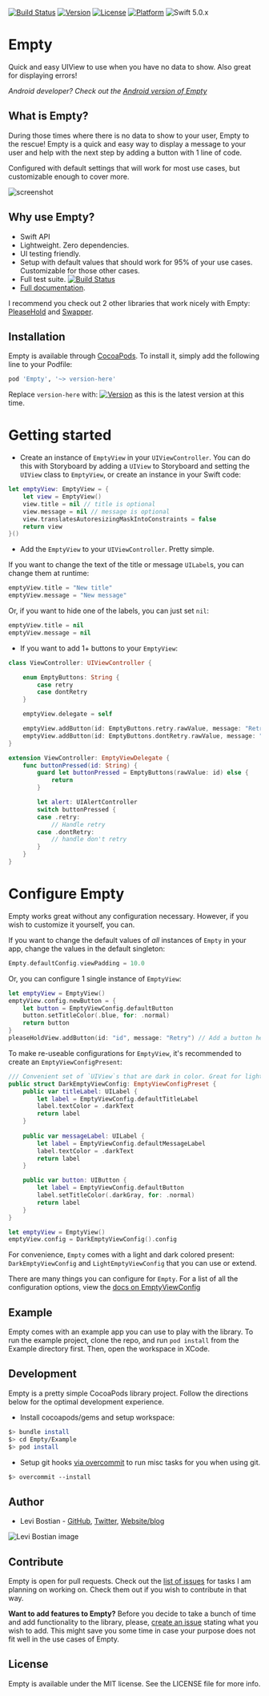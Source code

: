 [![Build Status](https://travis-ci.com/levibostian/Empty-iOS.svg?branch=master)](https://travis-ci.com/levibostian/Empty-iOS)
[![Version](https://img.shields.io/cocoapods/v/Empty.svg?style=flat)](https://cocoapods.org/pods/Empty)
[![License](https://img.shields.io/cocoapods/l/Empty.svg?style=flat)](https://cocoapods.org/pods/Empty)
[![Platform](https://img.shields.io/cocoapods/p/Empty.svg?style=flat)](https://cocoapods.org/pods/Empty)
![Swift 5.0.x](https://img.shields.io/badge/Swift-5.0.x-orange.svg)

# Empty

Quick and easy UIView to use when you have no data to show. Also great for displaying errors!

*Android developer? Check out the [Android version of Empty](https://github.com/levibostian/empty-android)*

## What is Empty?

During those times where there is no data to show to your user, Empty to the rescue! Empty is a quick and easy way to display a message to your user and help with the next step by adding a button with 1 line of code.

Configured with default settings that will work for most use cases, but customizable enough to cover more.

![screenshot](misc/example_screenshot.png)

## Why use Empty?

* Swift API
* Lightweight. Zero dependencies. 
* UI testing friendly. 
* Setup with default values that should work for 95% of your use cases. Customizable for those other cases. 
* Full test suite. [![Build Status](https://travis-ci.com/levibostian/Empty-iOS.svg?branch=master)](https://travis-ci.com/levibostian/Empty-iOS)
* [Full documentation](https://levibostian.github.io/Empty-iOS/). 

I recommend you check out 2 other libraries that work nicely with Empty: [PleaseHold](https://github.com/levibostian/PleaseHold-iOS) and [Swapper](https://github.com/levibostian/Swapper-iOS).

## Installation

Empty is available through [CocoaPods](https://cocoapods.org/pods/Empty). To install it, simply add the following line to your Podfile:

```ruby
pod 'Empty', '~> version-here'
```

Replace `version-here` with: [![Version](https://img.shields.io/cocoapods/v/Empty.svg?style=flat)](https://cocoapods.org/pods/Empty) as this is the latest version at this time. 

# Getting started

* Create an instance of `EmptyView` in your `UIViewController`. You can do this with Storyboard by adding a `UIView` to Storyboard and setting the `UIView` class to `EmptyView`, or create an instance in your Swift code:

```swift
let emptyView: EmptyView = {
    let view = EmptyView()
    view.title = nil // title is optional 
    view.message = nil // message is optional    
    view.translatesAutoresizingMaskIntoConstraints = false  
    return view
}()
```

* Add the `EmptyView` to your `UIViewController`. Pretty simple. 

If you want to change the text of the title or message `UILabel`s, you can change them at runtime:

```swift
emptyView.title = "New title"
emptyView.message = "New message"
```

Or, if you want to hide one of the labels, you can just set `nil`:

```swift
emptyView.title = nil 
emptyView.message = nil 
```

* If you want to add 1+ buttons to your `EmptyView`:

```swift
class ViewController: UIViewController {

    enum EmptyButtons: String {
        case retry
        case dontRetry
    }

    emptyView.delegate = self

    emptyView.addButton(id: EmptyButtons.retry.rawValue, message: "Retry")
    emptyView.addButton(id: EmptyButtons.dontRetry.rawValue, message: "Dont Retry")
}

extension ViewController: EmptyViewDelegate {
    func buttonPressed(id: String) {
        guard let buttonPressed = EmptyButtons(rawValue: id) else {
            return
        }

        let alert: UIAlertController
        switch buttonPressed {
        case .retry:
            // Handle retry 
        case .dontRetry:
            // handle don't retry
        }
    }
}        
```

# Configure Empty 

Empty works great without any configuration necessary. However, if you wish to customize it yourself, you can. 

If you want to change the default values of *all* instances of `Empty` in your app, change the values in the default singleton:

```swift
Empty.defaultConfig.viewPadding = 10.0
```

Or, you can configure 1 single instance of `EmptyView`:

```swift
let emptyView = EmptyView()
emptyView.config.newButton = {
    let button = EmptyViewConfig.defaultButton
    button.setTitleColor(.blue, for: .normal)
    return button
}
pleaseHoldView.addButton(id: "id", message: "Retry") // Add a button here, it will have blue text color!
```

To make re-useable configurations for `EmptyView`, it's recommended to create an `EmptyViewConfigPresent`:

```swift
/// Convenient set of `UIView`s that are dark in color. Great for light colored backgrounds.
public struct DarkEmptyViewConfig: EmptyViewConfigPreset {    
    public var titleLabel: UILabel {
        let label = EmptyViewConfig.defaultTitleLabel
        label.textColor = .darkText
        return label
    }
    
    public var messageLabel: UILabel {
        let label = EmptyViewConfig.defaultMessageLabel
        label.textColor = .darkText
        return label
    }

    public var button: UIButton {
        let label = EmptyViewConfig.defaultButton
        label.setTitleColor(.darkGray, for: .normal)
        return label
    }
}

let emptyView = EmptyView()
emptyView.config = DarkEmptyViewConfig().config
```

For convenience, `Empty` comes with a light and dark colored present: `DarkEmptyViewConfig` and `LightEmptyViewConfig` that you can use or extend. 

There are many things you can configure for `Empty`. For a list of all the configuration options, view the [docs on EmptyViewConfig](https://levibostian.github.io/Empty-iOS/Classes/EmptyViewConfig.html)

## Example

Empty comes with an example app you can use to play with the library. To run the example project, clone the repo, and run `pod install` from the Example directory first. Then, open the workspace in XCode. 

## Development 

Empty is a pretty simple CocoaPods library project. Follow the directions below for the optimal development experience. 

* Install cocoapods/gems and setup workspace:

```bash
$> bundle install
$> cd Empty/Example
$> pod install
```

* Setup git hooks [via overcommit](https://github.com/brigade/overcommit/) to run misc tasks for you when using git. 

```bash
$> overcommit --install
```

## Author

* Levi Bostian - [GitHub](https://github.com/levibostian), [Twitter](https://twitter.com/levibostian), [Website/blog](http://levibostian.com)

![Levi Bostian image](https://gravatar.com/avatar/22355580305146b21508c74ff6b44bc5?s=250)

## Contribute

Empty is open for pull requests. Check out the [list of issues](https://github.com/levibostian/Empty-ios/issues) for tasks I am planning on working on. Check them out if you wish to contribute in that way.

**Want to add features to Empty?** Before you decide to take a bunch of time and add functionality to the library, please, [create an issue](https://github.com/levibostian/Empty-iOS/issues/new) stating what you wish to add. This might save you some time in case your purpose does not fit well in the use cases of Empty.

## License

Empty is available under the MIT license. See the LICENSE file for more info.
